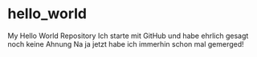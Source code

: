 # hello_world
My Hello World Repository
Ich starte mit GitHub und habe ehrlich gesagt noch keine Ahnung
Na ja jetzt habe ich immerhin schon mal gemerged!
